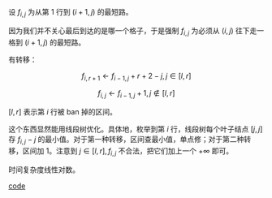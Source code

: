 设 $f_{i,j}$ 为从第 $1$ 行到 $(i + 1, j)$ 的最短路。

因为我们并不关心最后到达的是哪一个格子，于是强制 $f_{i,j}$ 为必须从 $(i, j)$ 往下走一格到 $(i + 1, j)$ 的最短路。

有转移：

$$f_{i,r+1} \gets f_{i-1,j} + r + 2 - j, j \in [l, r]$$

$$f_{i,j} \gets f_{i-1,j} + 1, j \notin [l, r]$$

$[l, r]$ 表示第 $i$ 行被 ban 掉的区间。

这个东西显然能用线段树优化。具体地，枚举到第 $i$ 行，线段树每个叶子结点 $[j,j]$ 存 $f_{i,j} - j$ 的最小值。对于第一种转移，区间查最小值，单点修；对于第二种转移，区间加 $1$。注意到 $j \in [l,r], f_{i,j}$ 不合法，把它们加上一个 $+\infty$ 即可。

时间复杂度线性对数。

[code](https://atcoder.jp/contests/abc177/submissions/41307830)